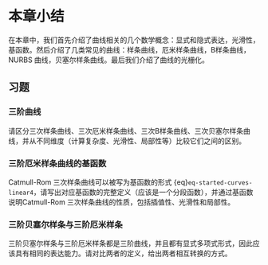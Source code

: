 # 本章小结

在本章中，我们首先介绍了曲线相关的几个数学概念：显式和隐式表达，光滑性，基函数。然后介绍了几类常见的曲线：样条曲线，厄米样条曲线，B样条曲线，NURBS 曲线，贝塞尔样条曲线。最后我们介绍了曲线的光栅化。

## 习题

### 三阶曲线

请区分三次样条曲线、三次厄米样条曲线、三次B样条曲线、三次贝塞尔样条曲线，并从不同维度（计算复杂度、光滑性、局部性等）比较它们之间的区别。

### 三阶厄米样条曲线的基函数

Catmull-Rom 三次样条曲线可以被写为基函数的形式 {eq}`eq-started-curves-linear4`，请写出对应基函数的完整定义（应该是一个分段函数），并通过基函数说明Catmull-Rom 三次样条曲线的性质，包括插值性、光滑性和局部性。

### 三阶贝塞尔样条与三阶厄米样条

三阶贝塞尔样条与三阶厄米样条都是三阶曲线，并且都有显式多项式形式，因此应该具有相同的表达能力。请对比两者的定义，给出两者相互转换的方式。

<!-- ## 参考文献 -->

<!-- ```{bibliography} ref.bib
``` -->
